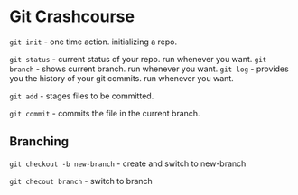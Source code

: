 # Git Crashcourse

`git init` - one time action. initializing a repo.

`git status` - current status of your repo. run whenever you want.
`git branch` - shows current branch. run whenever you want.
`git log` - provides you the history of your git commits. run whenever you want.

`git add` - stages files to be committed.

`git commit` - commits the file in the current branch.

## Branching

`git checkout -b new-branch` - create and switch to new-branch

`git checout branch` - switch to branch